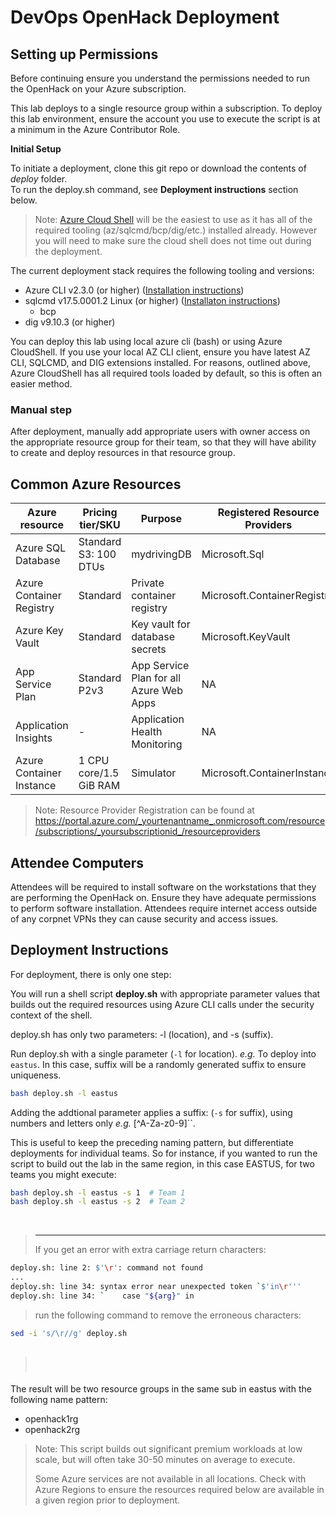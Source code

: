 # DevOps OpenHack Deployment

## Setting up Permissions

Before continuing ensure you understand the permissions needed to run the OpenHack on your Azure subscription.  

This lab deploys to a single resource group within a subscription.  To deploy this lab environment, ensure the account you use to execute the script is at a minimum in the Azure Contributor Role. 

**Initial Setup** 

To initiate a deployment, clone this git repo or download the contents of *deploy* folder.  
To run the deploy.sh command, see __Deployment instructions__ section below.

> Note: [Azure Cloud Shell](https://docs.microsoft.com/azure/cloud-shell/overview) will be the easiest to use as it has all of the required tooling (az/sqlcmd/bcp/dig/etc.) installed already. However you will need to make sure the cloud shell does not time out during the deployment.

The current deployment stack requires the following tooling and versions:

- Azure CLI v2.3.0 (or higher) ([Installation instructions](https://docs.microsoft.com/en-us/cli/azure/install-azure-cli))
- sqlcmd v17.5.0001.2 Linux (or higher) ([Installaton instructions](https://docs.microsoft.com/en-us/sql/linux/sql-server-linux-setup-tools))
    - bcp
- dig v9.10.3 (or higher)

You can deploy this lab using local azure cli (bash) or using Azure CloudShell. If you use your local AZ CLI client, ensure you have latest AZ CLI, SQLCMD, and DIG extensions installed.  For reasons, outlined above, Azure CloudShell has all required tools loaded by default, so this is often an easier method. 


### Manual step ### 

After deployment, manually add appropriate users with owner access on the appropriate resource group for their team, so that they will have ability to create and deploy resources in that resource group.

## Common Azure Resources 

| Azure resource           | Pricing tier/SKU       | Purpose                                 | Registered Resource Providers |
| ------------------------ | ---------------------- | --------------------------------------- | ----------------------------- |
| Azure SQL Database       | Standard S3: 100 DTUs  | mydrivingDB                             | Microsoft.Sql                 |
| Azure Container Registry | Standard               | Private container registry              | Microsoft.ContainerRegistry   |
| Azure Key Vault          | Standard               | Key vault for database secrets          | Microsoft.KeyVault            |
| App Service Plan         | Standard P2v3          | App Service Plan for all Azure Web Apps | NA                            |
| Application Insights     | -          | Application Health Monitoring | NA                            |
| Azure Container Instance | 1 CPU core/1.5 GiB RAM | Simulator                               | Microsoft.ContainerInstance   |

> Note:  Resource Provider Registration can be found at https://portal.azure.com/_yourtenantname_.onmicrosoft.com/resource/subscriptions/_yoursubscriptionid_/resourceproviders

## Attendee Computers

Attendees will be required to install software on the workstations that they are performing the OpenHack on. 
Ensure they have adequate permissions to perform software installation. 
Attendees require internet access outside of any corpnet VPNs they can cause security and access issues. 

## Deployment Instructions 

For deployment, there is only one step: 

You will run a shell script **deploy.sh** with appropriate parameter values that builds out the required resources using Azure CLI calls under the security context of the shell.  

deploy.sh has only two parameters: -l (location), and -s (suffix).   

Run deploy.sh with a single parameter (`-l` for location). *e.g.* To deploy into `eastus`.  In this case, suffix will be a randomly generated suffix to ensure uniqueness. 

```sh
bash deploy.sh -l eastus  

```
Adding the addtional parameter applies a suffix: (`-s` for suffix), using numbers and letters only *e.g.* [^A-Za-z0-9]``.

This is useful to keep the preceding naming pattern, but differentiate deployments for individual teams. So for instance, if you wanted to run the script to build out the lab in the same region, in this case EASTUS, for two teams you might execute:

```sh
bash deploy.sh -l eastus -s 1  # Team 1 
bash deploy.sh -l eastus -s 2  # Team 2
```

&nbsp;
> ---
> If you get an error with extra carriage return characters:
```sh
deploy.sh: line 2: $'\r': command not found
...
deploy.sh: line 34: syntax error near unexpected token `$'in\r'''
deploy.sh: line 34: `    case "${arg}" in
```
> run the following command to remove the erroneous characters: 
```sh
sed -i 's/\r//g' deploy.sh
```
> &nbsp;
> ---

The result will be two resource groups in the same sub in eastus with the following name pattern:
 - openhack1rg
 - openhack2rg

> Note: This script builds out significant premium workloads at low scale, but will often take 30-50 minutes on average to execute. 
> 
> Some Azure services are not available in all locations.  Check with Azure Regions to ensure the resources required below are available in a given region prior to deployment.
